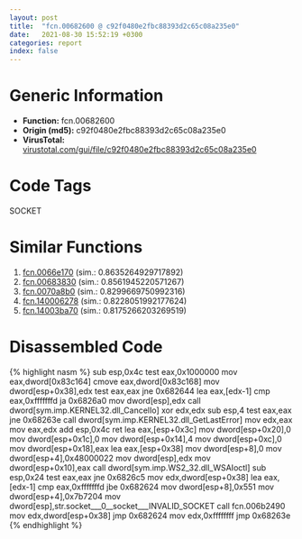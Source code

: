 ```yaml
---
layout: post
title:  "fcn.00682600 @ c92f0480e2fbc88393d2c65c08a235e0"
date:   2021-08-30 15:52:19 +0300
categories: report
index: false
---
```


# Generic Information
- **Function:** fcn.00682600
- **Origin (md5):** c92f0480e2fbc88393d2c65c08a235e0
- **VirusTotal:** [virustotal.com/gui/file/c92f0480e2fbc88393d2c65c08a235e0][virustotal_ref]

# Code Tags
<span class="tag" id="SOCKET">SOCKET</span>


# Similar Functions

1. [fcn.0066e170][similar_1_ref] (sim.: 0.8635264929717892)
2. [fcn.00683830][similar_2_ref] (sim.: 0.8561945220571267)
3. [fcn.0070a8b0][similar_3_ref] (sim.: 0.8299669750992316)
4. [fcn.140006278][similar_4_ref] (sim.: 0.8228051992177624)
5. [fcn.14003ba70][similar_5_ref] (sim.: 0.8175266203269519)


# Disassembled Code

{% highlight nasm %}
sub esp,0x4c
test eax,0x1000000
mov eax,dword[0x83c164]
cmove eax,dword[0x83c168]
mov dword[esp+0x38],edx
test eax,eax
jne 0x682644
lea eax,[edx-1]
cmp eax,0xfffffffd
ja 0x6826a0
mov dword[esp],edx
call dword[sym.imp.KERNEL32.dll_CancelIo]
xor edx,edx
sub esp,4
test eax,eax
jne 0x68263e
call dword[sym.imp.KERNEL32.dll_GetLastError]
mov edx,eax
mov eax,edx
add esp,0x4c
ret
lea eax,[esp+0x3c]
mov dword[esp+0x20],0
mov dword[esp+0x1c],0
mov dword[esp+0x14],4
mov dword[esp+0xc],0
mov dword[esp+0x18],eax
lea eax,[esp+0x38]
mov dword[esp+8],0
mov dword[esp+4],0x48000022
mov dword[esp],edx
mov dword[esp+0x10],eax
call dword[sym.imp.WS2_32.dll_WSAIoctl]
sub esp,0x24
test eax,eax
jne 0x6826c5
mov edx,dword[esp+0x38]
lea eax,[edx-1]
cmp eax,0xfffffffd
jbe 0x682624
mov dword[esp+8],0x551
mov dword[esp+4],0x7b7204
mov dword[esp],str.socket___0__socket___INVALID_SOCKET
call fcn.006b2490
mov edx,dword[esp+0x38]
jmp 0x682624
mov edx,0xffffffff
jmp 0x68263e
{% endhighlight %}


[similar_1_ref]: /report/fcn.0066e170@c92f0480e2fbc88393d2c65c08a235e0
[similar_2_ref]: /report/fcn.00683830@c92f0480e2fbc88393d2c65c08a235e0
[similar_3_ref]: /report/fcn.0070a8b0@a5905e3c253c25bbaf727a1a18fe8ed1
[similar_4_ref]: /report/fcn.140006278@c4af5ec7826361dc5a22db79be296638
[similar_5_ref]: /report/fcn.14003ba70@3bee9e0608c478ffce0d10559aae732b
[virustotal_ref]: https://www.virustotal.com/gui/file/c92f0480e2fbc88393d2c65c08a235e0
